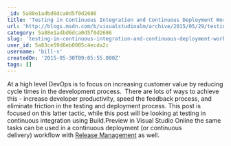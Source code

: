 ```yaml
---
_id: 5a88e1adbd6dca0d5f0d2686
title: 'Testing in Continuous Integration and Continuous Deployment Workflows'
url: 'http://blogs.msdn.com/b/visualstudioalm/archive/2015/05/29/testing-in-continuous-integration-and-continuous-deployment-workflows.aspx'
category: 5a88e1adbd6dca0d5f0d2686
slug: 'testing-in-continuous-integration-and-continuous-deployment-workflows'
user_id: 5a83ce59d6eb0005c4ecda2c
username: 'bill-s'
createdOn: '2015-05-30T09:05:55.000Z'
tags: []
---
```


At a high level DevOps is to focus on increasing customer value by reducing cycle times in the development process.  There are lots of ways to achieve this - increase developer productivity, speed the feedback process, and eliminate friction in the testing and deployment process. This post is focused on this latter tactic, while this post will be looking at testing in continuous integration using Build.Preview in Visual Studio Online the same tasks can be used in a continuous deployment (or continuous delivery) workflow with <a href="http://blogs.msdn.com/b/visualstudioalm/archive/2015/04/29/release-management-announcements-at-build-2015.aspx">Release Management</a> as well.
